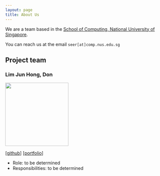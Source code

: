 ```yaml
---
layout: page
title: About Us
---
```


We are a team based in the [School of Computing, National University of Singapore](http://www.comp.nus.edu.sg).

You can reach us at the email `seer[at]comp.nus.edu.sg`

## Project team

### Lim Jun Hong, Don

<img src="images/johndoe.png" width="200px">

[[github](https://github.com/donljh)]
[[portfolio](team/donljh.md)]

* Role: to be determined
* Responsibilities: to be determined